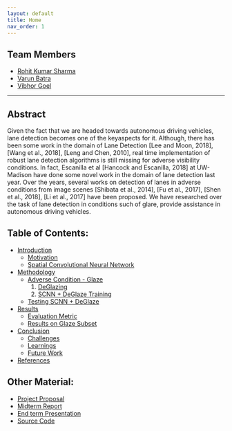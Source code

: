 ```yaml
---
layout: default
title: Home
nav_order: 1
---
```


<head>
<link rel="icon" type="image/png" href="images/favicon1.png">
</head>

## Team Members
- [Rohit Kumar Sharma](mailto:rsharma@cs.wisc.edu)
- [Varun Batra](mailto:vbatra@wisc.edu)
- [Vibhor Goel](mailto:vgoel5@wisc.edu)

---

## Abstract
Given the fact that we are headed towards autonomous driving vehicles, lane detection becomes one of the keyaspects  for  it. Although, there has been some work in the domain of Lane Detection [Lee and Moon, 2018], [Wang et al., 2018], [Leng and Chen, 2010],   real   time implementation  of  robust  lane  detection  algorithms  is still  missing  for  adverse  visibility  conditions.   In  fact, Escanilla  et  al  [Hancock and Escanilla, 2018]  at  UW-Madison  have  done  some  novel  work  in  the  domain of   lane   detection   last   year. Over   the   years,   several  works  on  detection  of  lanes  in  adverse  conditions from image scenes [Shibata et al., 2014], [Fu et al., 2017], [Shen et al., 2018], [Li et al., 2017] have been proposed. We have researched over the task of lane detection in conditions such of glare, provide assistance in autonomous driving vehicles. 

## Table of Contents:
* [Introduction](introduction.md)
	- [Motivation](introduction.md/#motivation)
	- [Spatial Convolutional Neural Network](introduction.md/#spatial-convolutional-neural-network)
* [Methodology](methodology.md)
	- [Adverse Condition - Glaze](methodology.md/#Adverse-Condition---Glaze)
		1. [DeGlazing](methodology.md/#DeGlazing)
		2. [SCNN + DeGlaze Training](methodology.md/#SCNN-+-DeGlaze-Training)
	- [Testing SCNN + DeGlaze](methodology.md/#Testing-SCNN-+-DeGlaze)
* [Results](results.md)
	- [Evaluation Metric](results.md/#Evaluation-Metric)
	- [Results on Glaze Subset](results.md/#Results-on-Glaze-Subset)
* [Conclusion](conclusion.md)
	- [Challenges](conclusion.md/#Challenges)
	- [Learnings](conclusion.md/#Learnings)
	- [Future Work](conclusion.md/#Future-Work)
* [References](references.md)

## Other Material:
- [Project Proposal](project_proposal.html)
- [Midterm Report](midterm_report.html)
- [End term Presentation](res/FinalPresentation.pptx)
- [Source Code](https://github.com/Rohit--Sharma/UWMad-CS766_Project/)
